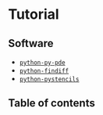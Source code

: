 # Tutorial

## Software

- [`python-py-pde`](https://aur.archlinux.org/packages/python-py-pde)
- [`python-findiff`](https://aur.archlinux.org/packages/python-findiff)
- [`python-pystencils`](https://aur.archlinux.org/packages/python-pystencils)

## Table of contents

```{tableofcontents}
```
